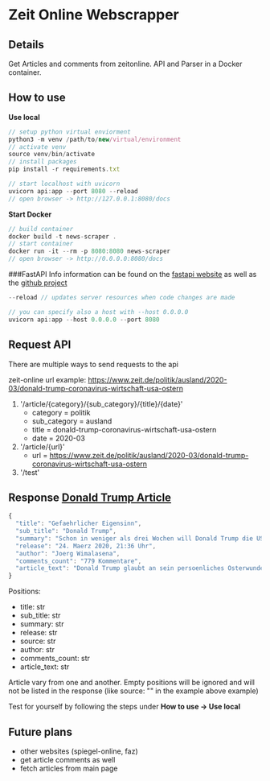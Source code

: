# Zeit Online Webscrapper

## Details

Get Articles and comments from zeitonline. API and Parser in a Docker container.

## How to use
**Use local**
```javascript
// setup python virtual enviorment
python3 -m venv /path/to/new/virtual/environment
// activate venv
source venv/bin/activate
// install packages
pip install -r requirements.txt

// start localhost with uvicorn
uvicorn api:app --port 8080 --reload
// open browser -> http://127.0.0.1:8080/docs
```

**Start Docker**
```javascript
// build container
docker build -t news-scraper .  
// start container
docker run -it --rm -p 8080:8080 news-scraper
// open browser -> http://0.0.0.0:8080/docs   
```

###FastAPI Info
information can be found on the [fastapi website](https://fastapi.tiangolo.com/) as well as the [github project](https://github.com/tiangolo/fastapi)
```javascript
--reload // updates server resources when code changes are made

// you can specify also a host with --host 0.0.0.0
uvicorn api:app --host 0.0.0.0 --port 8080
```

## Request API
There are multiple ways to send requests to the api

zeit-online url example: https://www.zeit.de/politik/ausland/2020-03/donald-trump-coronavirus-wirtschaft-usa-ostern

1. '/article/{category}/{sub_category}/{title}/{date}'
    - category = politik
    - sub_category = ausland
    - title = donald-trump-coronavirus-wirtschaft-usa-ostern
    - date = 2020-03
2. '/article/{url}'
    - url = https://www.zeit.de/politik/ausland/2020-03/donald-trump-coronavirus-wirtschaft-usa-ostern
3. '/test'

## Response [Donald Trump Article](https://www.zeit.de/politik/ausland/2020-03/donald-trump-coronavirus-wirtschaft-usa-ostern)
```javascript
{
  "title": "Gefaehrlicher Eigensinn",
  "sub_title": "Donald Trump",
  "summary": "Schon in weniger als drei Wochen will Donald Trump die US-Wirtschaft wieder hochfahren. Der Praesident gefaehrdet Menschenleben, nur um seine Wiederwahl zu sichern.",
  "release": "24. Maerz 2020, 21:36 Uhr",
  "author": "Joerg Wimalasena",
  "comments_count": "779 Kommentare",
  "article_text": "Donald Trump glaubt an sein persoenliches Osterwunder. Wie einst Jesus Christus am dritten Tag nach seinem Tod auferstand, soll auch die US-amerikanische Wirtschaft trotz Corona-Pandemie schnell wieder zurueckkommen. \"Ich wuerde mich freuen, wenn das Land an Ostern wieder geoeffnet ist\", sagte der US-Praesident in einem TV-Interview seines Haussenders Fox News, bei dem auch Zuschauende Fragen stellen konnten. Wobei geoeffnet offenbar heisst, dass Unternehmen wieder den Betrieb aufnehmen und die Menschen ihren Jobs nachgehen sollen. \"Wir koennen uns fuenfmal am Tag die Haende waschen und aufs Haendeschuetteln verzichten, aber wir muessen wieder zurueck an die Arbeit\", sagte Trump im Rosengarten des Weissen Hauses.Der 73-Jaehrige hat waehrend seiner Amtszeit nicht zum ersten Mal Weitsicht und Gemeinsinn vermissen lassen, doch diese Entscheidung – sofern er sie tatsaechlich durchzusetzen vermag – waere verheerend. Sollte die Wirtschaft schon in etwas mehr als zwei Wochen wieder hochfahren, ergaeben sich daraus erhebliche Gefahren. Menschen gingen wieder zur Arbeit und wuerden sich in grosser Zahl gegenseitig mit dem Coronavirus anstecken.Die USA haben allerdings schon jetzt die drittmeisten Infektionsfaelle weltweit. Vor allem in New York explodieren die Zahlen geradezu und auch im Rest des Landes werden laut Berechnungen der Columbia University die Corona-Faelle auf bis zu 500.000 im Mai in die Hoehe schnellen. In vielen Bundesstaaten koennte die Wachstumskurve erst im Juni ihren Scheitelpunkt erreichen – Ostersonntag ist aber schon am 12. April.Der derzeitige Stillstand des oeffentlichen Lebens in vielen Teilen des Landes muesste also noch wochenlang aufrechterhalten werden, um den Verlauf der Pandemie ueber einen moeglichst langen Zeitraum zu strecken, damit die Krankenhaeuser des Landes alle Patientinnen und Patienten auch tatsaechlich versorgen und behandeln koennen. Das ohnehin dysfunktionale US-Gesundheitssystem droht unter den Fallzahlen zusammenzubrechen, wenn die Massnahmen zum Abstandhalten und die Schliessung der Betriebe in vielen Staaten nicht durchgehalten werden. Mit hoher Wahrscheinlichkeit werden mehr Menschen sterben, wenn Donald Trump mit seinem Vorhaben ernst macht.Doch dem Praesidenten und seinen Verbuendeten in der republikanischen Partei ist das offenbar egal. Schon seit Montag testen sie die Reaktionen der Öffentlichkeit auf einen derart weitreichenden Schritt. Dan Patrick, stellvertretender Gouverneur von Texas, sagte – natuerlich bei Fox News –, dass er seinen eigenen Tod durch Corona in Kauf nehmen wuerde, um \"das Amerika, das ganz Amerika liebt\" zu erhalten. Trump selbst twitterte: \"Wir koennen nicht zulassen, dass das Heilmittel schaedlicher ist als das Problem selbst.\"Am Dienstag fuehlte der US-Praesident sich offenkundig sicher genug, um den Vorstoss offiziell zu verkuenden. Sein Motiv ist simpel. Trump will eine zweite Amtszeit und sieht in einer florierenden Wirtschaft sein bestes Argument fuer die Wiederwahl. Die Opfer dieses Eigensinns sind ihm offenbar egal. Bei seinem TV-Auftritt versuchte er vor einem Millionenpublikum sogar, die Todesrate der Corona-Pandemie kleinzureden. Er rechne mit weniger als einem Prozent, \"substanziell weniger\", als man ihm zuvor mitgeteilt haette. Und wegen Verkehrs- und normalen Grippetoten fahre man ja auch nicht die Wirtschaft herunter.Das Signal dieser Worte ist fatal. Überall im Land kaempfen Behoerden und Landesregierungen um Akzeptanz fuer die Einschraenkungen des oeffentlichen Lebens. Wenn der US-Praesident nun billigt, Betriebe wieder zu oeffnen, und die Todesgefahr herunterspielt, koennte das die lokal muehsam erarbeitete Sensibilitaet der Bevoelkerung fuer die Bedrohung der Pandemie wieder untergraben. Unnoetige Infektionen waeren die Folge.Traurigerweise koennte Trump mit seiner Corona-Verharmlosung den Nerv einiger Waehlerinnen treffen. Die Federal Reserve in St. Louis rechnet wegen des aktuellen Wirtschaftsstillstands mit einer Arbeitslosenquote von bis zu 30 Prozent. In den USA gibt es auf Bundesebene keine langfristige Absicherung fuer Erwerbslose. Das vom Kongress verabschiedete Corona-Hilfspaket fuer Arbeitnehmer und Selbststaendige ist lueckenhaft, ein weiteres Billionenpaket haengt im Senat fest. Wer seine Arbeit verliert, dessen Existenz ist moeglicherweise mehr vom Stillstand des oeffentlichen Lebens bedroht als von Corona. Trump nutzt diese Ängste zynisch aus.Doch auch ausserhalb der USA duerfte Trumps Vorstoss schwerwiegende Folgen haben. Corona-Skeptiker in anderen Laendern – wie der brasilianische Praesident Jair Bolsonaro – duerften sich durch das Vorgehen des Praesidenten bestaetigt fuehlen. Die Regierungen koennten sich dazu gezwungen sehen, ebenfalls verfrueht die eigene Wirtschaft wieder hochzufahren. Nun bleibt nur noch die Hoffnung, dass Trump seine Entscheidung noch einmal ueberdenkt. Es waere nicht das erste Mal, dass er eine Ankuendigung nach politischem Widerstand revidiert. Dem Land, seinen Buergern und vielleicht der ganzen Welt taete er damit einen grossen Gefallen."
}
```
Positions: 
- title: str
- sub_title: str
- summary: str
- release: str
- source: str
- author: str
- comments_count: str
- article_text: str

Article vary from one and another. Empty positions will be ignored and will not be listed in the response (like source: "" in the example above example)

Test for yourself by following the steps under **How to use -> Use local**
## Future plans
- other websites (spiegel-online, faz)
- get article comments as well
- fetch articles from main page 